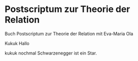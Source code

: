 # Postscriptum zur Theorie der Relation
Buch Postscriptum zur Theorie der Relation mit Eva-Maria
Ola

Kukuk
Hallo

kukuk nochmal
Schwarzenegger ist ein Star. 
